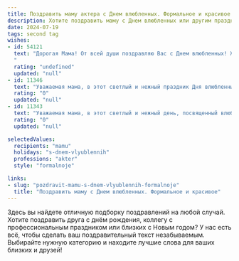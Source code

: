 ```yaml
---
title: Поздравить маму актера с Днем влюбленных. Формальное и красивое
description: Хотите поздравить маму с Днем влюбленных или другим праздником? Наш ИИ создаст незабываемое поздравление, а вы обязательно выделитесь среди других.  
date: 2024-07-19
tags: second tag
wishes:
- id: 54121
  text: "Дорогая Мама! От всей души поздравляю Вас с Днем влюбленных! Желаю Вам всегда оставаться  на сцене жизни яркой и неповторимой актрисой, чье сердце бьется в такт любви и вдохновения. Пусть каждый день приносит Вам новые роли, полные страсти и нежности, а зрители -  аплодисменты и признание. С любовью, Ваш (Ваша) ...
  "
  rating: "undefined"
  updated: "null"
- id: 11346
  text: "Уважаемая мама, в этот светлый и нежный праздник Дня влюбленных, я хочу выразить Вам самые искренние поздравления. Пусть каждый день Вашей жизни будет наполнен любовью, радостью и творческими вдохновениями. Как актер, Вы дарите нам чудеса на сцене, и я благодарна за все тепло и свет, которые Вы вкладываете в свои роли. Пусть любовь, которую Вы так щедро дарите миру, вернется к Вам в многократном размере. С любовью и уважением."
  rating: "0"
  updated: "null"
- id: 11343
  text: "Уважаемая мама, в этот светлый и нежный день, посвященный влюбленным, я хочу выразить глубочайшую признательность за вашу бесконечную любовь и поддержку. Как актер, вы наполняете мир красотой и эмоциями, и я благодарен за каждый момент, проведенный вместе. Пусть каждый день будет таким же волшебным, как и сегодня, и пусть ваш дом всегда будет полон тепла и счастья. С Днем влюбленных!"
  rating: "0"
  updated: "null"

selectedValues:
  recipients: "mamu"
  holidays: "s-dnem-vlyublennih"
  professions: "akter"
  style: "formalnoje"

links:
- slug: "pozdravit-mamu-s-dnem-vlyublennih-formalnoje"
  title: "Поздравить маму с Днем влюбленных. Формальное и красивое"
---
```


Здесь вы найдете отличную подборку поздравлений на любой случай. 
Хотите поздравить друга с днём рождения, коллегу с профессиональным праздником или близких с Новым годом? У нас есть всё, чтобы сделать ваш поздравительный текст незабываемым. Выбирайте нужную категорию и находите лучшие слова для ваших близких и друзей!
